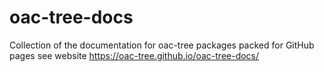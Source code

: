 # oac-tree-docs

Collection of the documentation for oac-tree packages packed for GitHub pages
see website https://oac-tree.github.io/oac-tree-docs/

